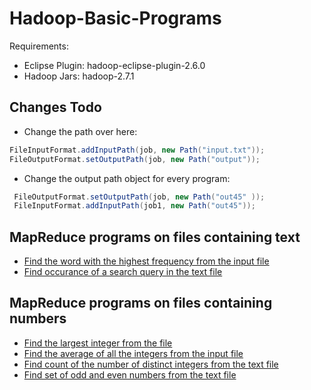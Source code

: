 # Hadoop-Basic-Programs
Requirements:

- Eclipse Plugin: hadoop-eclipse-plugin-2.6.0
- Hadoop Jars: hadoop-2.7.1

## Changes Todo
- Change the path over here:
```java
FileInputFormat.addInputPath(job, new Path("input.txt"));
FileOutputFormat.setOutputPath(job, new Path("output"));
````
- Change the output path object for every program:
```java
 FileOutputFormat.setOutputPath(job, new Path("out45" ));
 FileInputFormat.addInputPath(job1, new Path("out45"));
```
## MapReduce programs on files containing text 

- [Find the word with the highest frequency from the input file](/WordHighFreq.java)
- [Find occurance of a search query in the text file](/WordSearch.java)

## MapReduce programs on files containing numbers

- [Find the largest integer from the file](/LargestNum.java)
- [Find the average of all the integers from the input file](/AverageNum.java)
- [Find count of the number of distinct integers from the text file](/Unique.java)
- [Find set of odd and even numbers from the text file](/OddEven.java)
